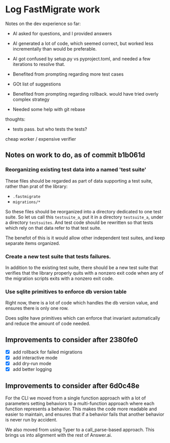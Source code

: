 # Log FastMigrate work

Notes on the dev experience so far:

- AI asked for questions, and I provided answers
- AI generated a lot of code, which seemed correct, but worked less incrementally than would be preferable.
- AI got confused by setup.py vs pyproject.toml, and needed a few iterations to resolve that.

- Benefited from prompting regarding more test cases
- GOt list of suggestions
- Benefited from prompting regarding rollback. would have tried overly complex strategy
- Needed some help with git rebase



thoughts:
- tests pass. but who tests the tests?

cheap worker / expensive verifier


## Notes on work to do, as of commit b1b061d

### Reorganizing existing test data into a named 'test suite'

These files should be regarded as part of data supporting a test suite, rather than prat of the library:

- `.fastmigrate`
- `migrations/*`

So these files should be reorganized into a directory dedicated to one test suite. So let us call this `testsuite_a`, put it in a directory `testsuite_a`, under a directory `testsuites`. And test code should be rewritten so that tests which rely on that data refer to that test suite. 

The benefot of this is it would allow other independent test suites, and keep separate items organized.

### Create a new test suite that tests failures.

In addition to the existing test suite, there should be a new test suite that verifies that the library properly quits with a nonzero exit code when any of the migration scripts exits with a nonzero exit code.

### Use sqlite primitives to enforce db version table

Right now, there is a lot of code which handles the db version value, and ensures there is only one row.

Does sqlite have primitives which can enforce that invariant automatically and reduce the amount of code needed.



## Improvements to consider after 2380fe0

- [x]  add rollback for failed migrations
- [x]  add interactive mode
- [x]  add dry-run mode
- [x]  add better logging

## Improvements to consider after 6d0c48e

For the CLI we moved from a single function approach with a lot of parameters setting behaviors to a multi-function approach where each function represents a behavior. This makes the code more readable and easier to maintain, and ensures that if a behavior fails that another behavior is never run by accident.

We also moved from using Typer to a call_parse-based approach. This brings us into alignment with the rest of Answer.ai.